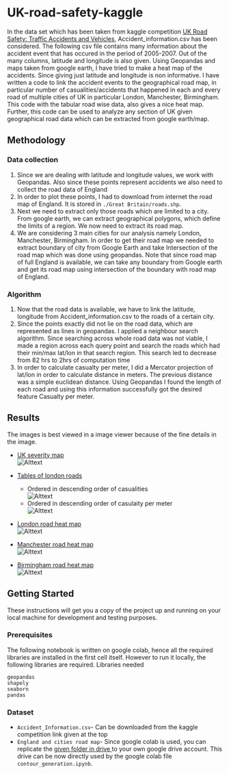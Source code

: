# UK-road-safety-kaggle
In the data set which has been taken from kaggle competition [UK Road Safety: Traffic Accidents and Vehicles](https://www.kaggle.com/tsiaras/uk-road-safety-accidents-and-vehicles), Accident_information.csv has been considered. The following csv file contains many information about the accident event that has occured in the period of 2005-2007. Out of the many columns, latitude and longitude is also given. Using Geopandas and maps taken from google earth, I have tried to make a heat map of the accidents. Since giving just latitude and longitude is non informative. I have written a code to link the accident events to the geographical road map, in particular number of casualities/accidents that happened in each and every road of multiple cities of UK in particular London, Manchester, Birmingham. This code with the tabular road wise data, also gives a nice heat map. Further, this code can be used to analyze any section of UK given geographical road data which can be extracted from google earth/map.
## Methodology
### Data collection
1. Since we are dealing with latitude and longitude values, we work with Geopandas. Also since these points represent accidents we also need to collect the road data of England
2. In order to plot these points, I had to download from internet the road map of England. It is stored in `./Great Britain/roads.shp`.
3. Next we need to extract only those roads which are limited to a city. From google earth, we can extract geographical polygons, which define the limits of a region. We now need to extract its road map.
4. We are considering 3 main cities for our analysis namely London, Manchester, Birmingham. In order to get their road map we needed to extract boundary of city from Google Earth and take Intersection of the road map which was done using geopandas. Note that since road map of full England is available, we can take any boundary from Google earth and get its road map using intersection of the boundary with road map of England.

### Algorithm
1. Now that the road data is available, we have to link the latitude, longitude from Accident_information.csv to the roads of a certain city. 
2. Since the points exactly did not lie on the road data, which are represented as lines in geopandas. I applied a neighbour search algorithm. Since searching across whole road data was not viable, I made a region across each query point and search the roads which had their min/max lat/lon in that search region. This search led to decrease from 82 hrs to 2hrs of computation time
3. In order to calculate casualty per meter, I did a Mercator projection of lat/lon in order to calculate distance in meters. The previous distance was a simple euclidean distance.  Using Geopandas I found the length of each road and using this information successfully got the desired feature Casualty per meter.


## Results
The images is best viewed in a image viewer because of the fine details in the image.
- <ins>UK severity map</ins>   
![Alttext](./Images/UK_severity.png)  

- <ins>Tables of london roads</ins>  
     - Ordered in descending order of casualities   
       ![Alttext](./Images/Table1.png)   
     - Ordered in descending order of casulaity per meter    
       ![Alttext](./Images/Table2.png)    

- <ins>London road heat map</ins>  
![Alttext](./Images/london_road.png) 

- <ins>Manchester road heat map</ins>  
![Alttext](./Images/manchester_road.png) 

- <ins>Birmingham road heat map</ins>  
![Alttext](./Images/Birmingham_roads.png)  

## Getting Started
These instructions will get you a copy of the project up and running on your local machine for development and testing purposes.

### Prerequisites
The following notebook is written on google colab, hence all the required libraries are installed in the first cell itself. However to run it locally, the following libraries are required.
Libraries needed

```
geopandas
shapely
seaborn
pandas
```
### Dataset
* `Accident_Information.csv`- Can be downloaded from the kaggle competition link given at the top
* `England and cities road map`- Since google colab is used, you can replicate the [given folder in drive ](https://drive.google.com/drive/folders/1v9lg_PbJVALelHHF5OYZ3cVTixlKVdj2?usp=sharing) to your own google drive account. This drive can be now directly used by the google colab file `contour_generation.ipynb`.